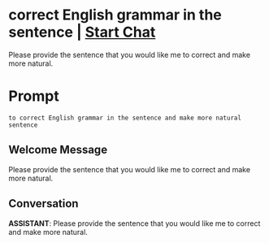

# correct English grammar in the sentence | [Start Chat](https://gptcall.net/chat.html?data=%7B%22contact%22%3A%7B%22id%22%3A%22woyBoSCLxLZnpSbEXKhGG%22%2C%22flow%22%3Atrue%7D%7D)
Please provide the sentence that you would like me to correct and make more natural.

# Prompt

```
to correct English grammar in the sentence and make more natural sentence
```

## Welcome Message
Please provide the sentence that you would like me to correct and make more natural.

## Conversation

**ASSISTANT**: Please provide the sentence that you would like me to correct and make more natural.

